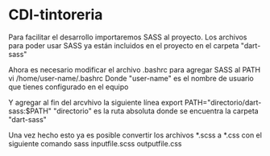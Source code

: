 # CDI-tintoreria

Para facilitar el desarrollo importaremos SASS al proyecto.
Los archivos para poder usar SASS ya están incluidos en el proyecto en el carpeta "dart-sass"

Ahora es necesario modificar el archivo .bashrc para agregar SASS al PATH
        vi /home/user-name/.bashrc
Donde "user-name" es el nombre de usuario que tienes configurado en el equipo

Y agregar al fin del arcvhivo la siguiente línea
      export PATH="directorio/dart-sass:$PATH"
"directorio" es la ruta absoluta donde se encuentra la carpeta "dart-sass"

Una vez hecho esto ya es posible convertir los archivos *.scss a *.css con el siguiente comando
              sass inputfile.scss outputfile.css
      


